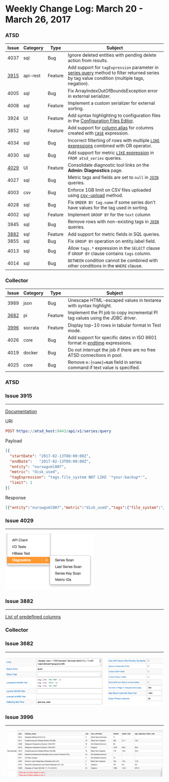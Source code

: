 Weekly Change Log: March 20 - March 26, 2017
==================================================

### ATSD

| Issue| Category    | Type    | Subject                                                                              |
|------|-------------|---------|--------------------------------------------------------------------------------------|
| 4037 | sql | Bug | Ignore deleted entities with pending delete action from results. |
| [3915](#issue-3915) | api-rest | Feature | Add support for `tagExpression` parameter in [series query](https://github.com/axibase/atsd-docs/blob/master/api/data/series/query.md#series-filter-fields) method to filter returned series by tag value condition (multiple tags, negation). |
| 4005 | sql | Bug | Fix ArrayIndexOutOfBoundsException error in external serializer. |
| 4008 | sql | Feature | Implement a custom serializer for external sorting. |
| 3924 | UI | Feature | Add syntax highlighting to configuration files in the [Configuration Files Editor](/administration/editing-configuration-files.md). |
| 3852 | sql | Feature | Add support for [column alias](/api/sql/examples/alias-column.md) for columns created with [`CASE`](https://github.com/axibase/atsd-docs/tree/master/api/sql#case) expression. |
| 4034 | sql | Bug | Incorrect filterting of rows with multiple [`LIKE` expressions](/api/sql#like-expression) combined with OR operator. |
| 4030 | sql | Bug | Add support for metric [`LIKE` expression](/api/sql#like-expression) in `FROM atsd_series` queries. |
| [4029](#issue-4029) | UI | Feature | Consolidate diagnostic tool links on the **Admin: Diagnostics** page. |
| 4027 | sql | Bug | Metric tags and fields are set to `null` in [`JOIN`](/api/sql#joins) queries.|
| 4003 | csv | Bug | Enforce 1GB limit on CSV files uploaded using [csv-upload](/api/data/ext/csv-upload.md) method.|
| 4028 | sql | Bug | Fix `ORDER BY tag.name` if some series don't have values for the tag used in sorting. |
| 4002 | sql | Feature | Implement `GROUP BY` for the `text` column |
| 3945 | sql | Bug | Remove rows with non-existing tags in [`JOIN`](/api/sql#joins) queries. |
| [3882](#issue-3882) | sql | Feature | Add support for metric fields in SQL queries. |
| 3855 | sql | Bug | Fix `GROUP BY` operation on entity.label field. |
| 4013 | sql | Bug | Allow `tags.*` expression in the `SELECT` clause if `GROUP BY` clause contains `tags` column.  |
| 4014 | sql | Bug | `BETWEEN` condition cannot be combined with other conditions in the `WHERE` clause. |

### Collector

| Issue| Category    | Type    | Subject                                                                              |
|------|-------------|---------|--------------------------------------------------------------------------------------|
| 3989 | json | Bug | Unescape HTML-escaped values in textarea with syntax highlight. |
| [3682](#issue-3682) | pi | Feature | Implement the PI job to copy incremental PI tag values using the JDBC driver. |
| [3996](#issue-3996) | socrata | Feature | Display top-10 rows in tabular format in Test mode. |
| 4026 | core | Bug | Add support for specific dates in ISO 8601 format in [endtime](/end-time-syntax.md#specific-time) expressions. |
| 4019 | docker | Bug | Do not interrupt the job if there are no free ATSD connections in pool. |
| 4025 | core | Bug | Remove `m:{name}=NaN` field in series command if text value is specified. |


### ATSD

### Issue 3915
--------------
[Documentation](/api/data/series/query.md)

URI
```elm
POST https://atsd_host:8443/api/v1/series/query
```
Payload

```json
[{
  "startDate": "2017-02-13T08:00:00Z",
  "endDate":   "2017-02-13T09:00:00Z",
  "entity": "nurswgvml007",
  "metric": "disk_used",
  "tagExpression": "tags.file_system NOT LIKE '*your-backup*'",
  "limit": 1
}]
```
Response
```json
[{"entity":"nurswgvml007","metric":"disk_used","tags":{"file_system":"/dev/mapper/vg_nurswgvml007-lv_root","mount_point":"/"},"type":"HISTORY","aggregate":{"type":"DETAIL"},"data":[{"d":"2017-02-13T08:59:53.000Z","v":9242420.0}]}]
```

### Issue 4029
--------------

![](Images/Figure1.png)

### Issue 3882
--------------
[List of predefined columns](/api/sql/README.md#predefined-columns)

### Collector

### Issue 3682
--------------
![](Images/Figure2.png)

### Issue 3996
--------------
![](Images/Figure3.png)
